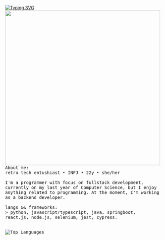 <p float="left">
   <a href="https://git.io/typing-svg"><img src="https://readme-typing-svg.demolab.com?font=Fira+Code&pause=1000&color=CCF727&random=false&width=500&height=40&lines=Hey%2F+I'm+Stefani.+I'm+into+computer+stuff." alt="Typing SVG" /></a>
 <img src="https://i.imgur.com/PiZgIGp.jpeg" width="500" align="left">
  <p float="left">
    <samp>
       About me:
      <br>
       retro tech entushiast ➧ INFJ ➧ 22y ➧ she/her
      <br>
       <br>
             I'm a programmer with focus on fullstack development, currently on my last year of Computer Science, but I enjoy anything related to programming. At the moment, I'm working as a backend developer. <br>
       <br>
      langs && frameworks:<br>
          > python, javascript/typescript, java, springboot, react.js, node.js, selenium, jest, cypress.
      <br>
      <br />
      <br>
       <img src="https://github-readme-stats.vercel.app/api/top-langs/?username=stefani16bit&layout=compact&theme=highcontrast" alt="Top Languages">
     <br>
     </samp>
  </p>
</p>
   </div>
  </div>
  <br>
</div>
